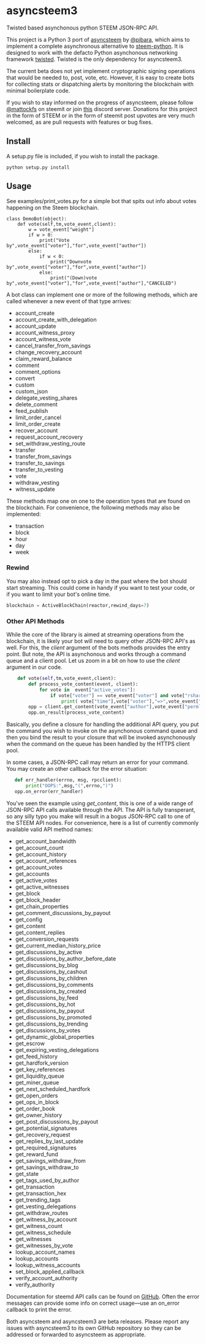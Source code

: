 # asyncsteem3
Twisted based asynchonous python STEEM JSON-RPC API.

This project is a Python 3 port of [asyncsteem](https://github.com/pibara-utopian/asyncsteem) by [@pibara](github.com/pibara), which aims to implement a complete asynchronous alternative to [steem-python](https://github.com/steemit/steem-python). It is designed to work with the defacto Python asynchonous networking framework [twisted](https://twistedmatrix.com/trac/). Twisted is the only dependency for asyncsteem3.

The current beta does not yet implement cryptographic signing operations that would be needed to, post, vote, etc. However, it is easy to create bots for collecting stats or dispatching alerts by monitoring the blockchain with minimal boilerplate code.

If you wish to stay informed on the progress of asyncsteem, please follow [@mattockfs](https://steemit.com/@mattockfs) on steemit or join [this](https://discord.gg/dUjUqmE) discord server. Donations for this project in the form of STEEM or in the form of steemit post upvotes are very much welcomed, as are pull requests with features or bug fixes.

## Install

A setup.py file is included, if you wish to install the package.

```
python setup.py install
```

## Usage

See examples/print_votes.py for a simple bot that spits out info about votes happening on the Steem blockchain.

```
class DemoBot(object):
    def vote(self,tm,vote_event,client):
        w = vote_event["weight"]
        if w > 0:
            print("Vote by",vote_event["voter"],"for",vote_event["author"])
        else:
            if w < 0:
                print("Downvote by",vote_event["voter"],"for",vote_event["author"])
            else:
                print("(Down)vote by",vote_event["voter"],"for",vote_event["author"],"CANCELED")
```

A bot class can implement one or more of the following methods, which are called whenever a new event of that type arrives:

* account\_create
* account\_create\_with\_delegation
* account\_update
* account\_witness\_proxy
* account\_witness\_vote
* cancel\_transfer\_from\_savings
* change\_recovery\_account
* claim\_reward\_balance
* comment
* comment\_options
* convert
* custom
* custom\_json
* delegate\_vesting_shares
* delete\_comment
* feed\_publish
* limit\_order\_cancel
* limit\_order\_create
* recover\_account
* request\_account\_recovery
* set\_withdraw\_vesting\_route
* transfer
* transfer\_from\_savings
* transfer\_to\_savings
* transfer\_to\_vesting
* vote
* withdraw\_vesting
* witness\_update

These methods map one on one to the operation types that are found on the blockchain. For convenience, the following methods may also be implemented:

* transaction
* block
* hour
* day
* week

### Rewind

You may also instead opt to pick a day in the past where the bot should start streaming. This could come in handy if you want to test your code, or if you want to limit your bot's online time.

```python
blockchain = ActiveBlockChain(reactor,rewind_days=7)
```

### Other API Methods

While the core of the library is aimed at streaming operations from the blockchain, it is likely your bot will need to query other JSON-RPC API's as well. For this, the *client* argument of the bots methods provides the entry point. But note, the API is asynchonous and works through a command queue and a client pool. Let us zoom in a bit on how to use the *client* argument in our code.

```python
    def vote(self,tm,vote_event,client):
        def process_vote_content(event, client):
            for vote in  event["active_votes"]:
                if vote["voter"] == vote_event["voter"] and vote["rshares"] != 0:
                    print( vote["time"],vote["voter"],"=>",vote_event["author"],vote["rshares"])
        opp = client.get_content(vote_event["author"],vote_event["permlink"])
        opp.on_result(process_vote_content)
```

Basically, you define a closure for handling the additional API query, you put the command you wish to invoke on the asynchonous command queue and then you bind the result to your closure that will be invoked asynchonously when the command on the queue has been handled by the HTTPS client pool.

In some cases, a JSON-RPC call may return an error for your command. You may create an other callback for the error situation:

```python
   def err_handler(errno, msg, rpcclient):
       print("OOPS:",msg,"(",errno,")")
   opp.on_error(err_handler)
```

You've seen the example using *get\_content*, this is one of a wide range of JSON-RPC API calls available through the API. The API is fully transperant, so any silly typo you make will result in a bogus JSON-RPC call to one of the STEEM API nodes. For convenience, here is a list of currently commonly available valid API method names:

* get\_account\_bandwidth
* get\_account\_count
* get\_account\_history
* get\_account\_references
* get\_account\_votes
* get\_accounts
* get\_active\_votes
* get\_active\_witnesses
* get\_block
* get\_block\_header
* get\_chain\_properties
* get\_comment\_discussions\_by\_payout
* get\_config
* get\_content
* get\_content\_replies
* get\_conversion\_requests
* get\_current\_median\_history\_price
* get\_discussions\_by\_active
* get\_discussions\_by\_author\_before\_date
* get\_discussions\_by\_blog
* get\_discussions\_by\_cashout
* get\_discussions\_by\_children
* get\_discussions\_by\_comments
* get\_discussions\_by\_created
* get\_discussions\_by\_feed
* get\_discussions\_by\_hot
* get\_discussions\_by\_payout
* get\_discussions\_by\_promoted
* get\_discussions\_by\_trending
* get\_discussions\_by\_votes
* get\_dynamic\_global\_properties
* get\_escrow
* get\_expiring\_vesting\_delegations
* get\_feed\_history
* get\_hardfork\_version
* get\_key\_references
* get\_liquidity\_queue
* get\_miner\_queue
* get\_next\_scheduled\_hardfork
* get\_open\_orders
* get\_ops\_in\_block
* get\_order\_book
* get\_owner\_history
* get\_post\_discussions\_by\_payout
* get\_potential\_signatures
* get\_recovery\_request
* get\_replies\_by\_last\_update
* get\_required\_signatures
* get\_reward\_fund
* get\_savings\_withdraw\_from
* get\_savings\_withdraw\_to
* get\_state
* get\_tags\_used\_by\_author
* get\_transaction
* get\_transaction\_hex
* get\_trending\_tags
* get\_vesting\_delegations
* get\_withdraw\_routes
* get\_witness\_by\_account
* get\_witness\_count
* get\_witness\_schedule
* get\_witnesses
* get\_witnesses\_by\_vote
* lookup\_account\_names
* lookup\_accounts
* lookup\_witness\_accounts
* set\_block\_applied\_callback
* verify\_account\_authority
* verify\_authority

Documentation for steemd API calls can be found on [GitHub](https://steemit.github.io/steemit-docs/). Often the error messages can provide some info on correct usage—use an on\_error callback to print the error.

Both asyncsteem and asyncsteem3 are beta releases. Please report any issues with asyncsteem3 to its own GitHub repository so they can be addressed or forwarded to asyncsteem as appropriate.
